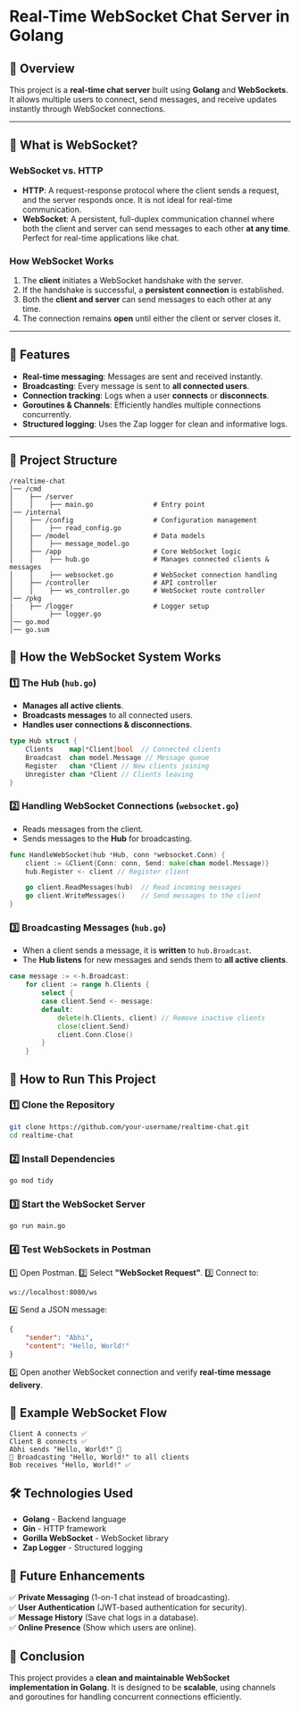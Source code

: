 # Real-Time WebSocket Chat Server in Golang

## 📌 Overview
This project is a **real-time chat server** built using **Golang** and **WebSockets**. It allows multiple users to connect, send messages, and receive updates instantly through WebSocket connections.

---

## 🔹 What is WebSocket?
### **WebSocket vs. HTTP**
- **HTTP**: A request-response protocol where the client sends a request, and the server responds once. It is not ideal for real-time communication.
- **WebSocket**: A persistent, full-duplex communication channel where both the client and server can send messages to each other **at any time**. Perfect for real-time applications like chat.

### **How WebSocket Works**
1. The **client** initiates a WebSocket handshake with the server.
2. If the handshake is successful, a **persistent connection** is established.
3. Both the **client and server** can send messages to each other at any time.
4. The connection remains **open** until either the client or server closes it.

---

## 🚀 Features
- **Real-time messaging**: Messages are sent and received instantly.
- **Broadcasting**: Every message is sent to **all connected users**.
- **Connection tracking**: Logs when a user **connects** or **disconnects**.
- **Goroutines & Channels**: Efficiently handles multiple connections concurrently.
- **Structured logging**: Uses the Zap logger for clean and informative logs.

---

## 📂 Project Structure
```
/realtime-chat
│── /cmd
│    ├── /server
│    │    ├── main.go               # Entry point
│── /internal
│    ├── /config                    # Configuration management
│    │    ├── read_config.go
│    ├── /model                     # Data models
│    │    ├── message_model.go
│    ├── /app                       # Core WebSocket logic
│    │    ├── hub.go                # Manages connected clients & messages
│    │    ├── websocket.go          # WebSocket connection handling
│    ├── /controller                # API controller
│    │    ├── ws_controller.go      # WebSocket route controller
│── /pkg
|    ├── /logger                    # Logger setup
│         ├── logger.go
│── go.mod
│── go.sum
```

## 🔹 How the WebSocket System Works
### **1️⃣ The Hub (`hub.go`)**
- **Manages all active clients**.
- **Broadcasts messages** to all connected users.
- **Handles user connections & disconnections**.

```go
type Hub struct {
    Clients    map[*Client]bool  // Connected clients
    Broadcast  chan model.Message // Message queue
    Register   chan *Client // New clients joining
    Unregister chan *Client // Clients leaving
}
```

### **2️⃣ Handling WebSocket Connections (`websocket.go`)**
- Reads messages from the client.
- Sends messages to the **Hub** for broadcasting.

```go
func HandleWebSocket(hub *Hub, conn *websocket.Conn) {
    client := &Client{Conn: conn, Send: make(chan model.Message)}
    hub.Register <- client // Register client

    go client.ReadMessages(hub)  // Read incoming messages
    go client.WriteMessages()    // Send messages to the client
}
```

### **3️⃣ Broadcasting Messages (`hub.go`)**
- When a client sends a message, it is **written** to `hub.Broadcast`.
- The **Hub listens** for new messages and sends them to **all active clients**.

```go
case message := <-h.Broadcast:
    for client := range h.Clients {
        select {
        case client.Send <- message:
        default:
            delete(h.Clients, client) // Remove inactive clients
            close(client.Send)
            client.Conn.Close()
        }
    }
```

## 🚀 How to Run This Project
### **1️⃣ Clone the Repository**
```sh
git clone https://github.com/your-username/realtime-chat.git
cd realtime-chat
```

### **2️⃣ Install Dependencies**
```sh
go mod tidy
```

### **3️⃣ Start the WebSocket Server**
```sh
go run main.go
```

### **4️⃣ Test WebSockets in Postman**
1️⃣ Open Postman.
2️⃣ Select **"WebSocket Request"**.
3️⃣ Connect to:
```
ws://localhost:8080/ws
```
4️⃣ Send a JSON message:
```json
{
    "sender": "Abhi",
    "content": "Hello, World!"
}
```
5️⃣ Open another WebSocket connection and verify **real-time message delivery**.

## 📌 Example WebSocket Flow
```
Client A connects ✅
Client B connects ✅
Abhi sends "Hello, World!" 📩
📢 Broadcasting "Hello, World!" to all clients
Bob receives "Hello, World!" ✅
```

## 🛠 Technologies Used
- **Golang** - Backend language
- **Gin** - HTTP framework
- **Gorilla WebSocket** - WebSocket library
- **Zap Logger** - Structured logging

## 🔹 Future Enhancements
✅ **Private Messaging** (1-on-1 chat instead of broadcasting).<br>
✅ **User Authentication** (JWT-based authentication for security).<br>
✅ **Message History** (Save chat logs in a database).<br>
✅ **Online Presence** (Show which users are online).

## 🎯 Conclusion
This project provides a **clean and maintainable WebSocket implementation in Golang**. It is designed to be **scalable**, using channels and goroutines for handling concurrent connections efficiently.